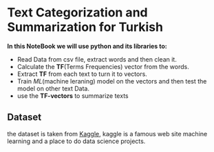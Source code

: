 # Text Categorization and Summarization for Turkish

**In this NoteBook we will use python and its libraries to:**

- Read Data from csv file, extract words and then clean it.
- Calculate the **TF**(Terms Frequencies) vector from the words.
- Extract **TF** from each text to turn it to vectors.
- Train *ML*(machine leraning) model on the vectors and then test the model on other text Data.
- use the **TF-vectors** to summarize texts

## Dataset

the dataset is taken from [Kaggle](https://www.kaggle.com/savasy/ttc4900), kaggle is a famous web site machine learning and a place to do data science projects. 